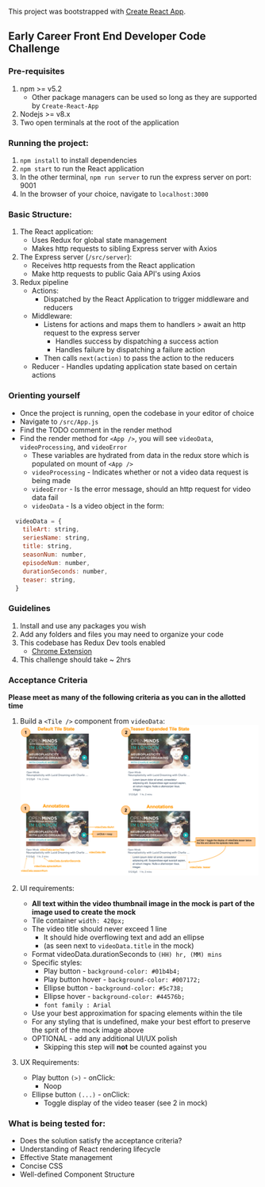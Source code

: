 This project was bootstrapped with [Create React App](https://github.com/facebook/create-react-app).

## Early Career Front End Developer Code Challenge

### Pre-requisites
1. npm >= v5.2
   * Other package managers can be used so long as they are supported by `Create-React-App`
1. Nodejs >= v8.x
1. Two open terminals at the root of the application

### Running the project:
1. `npm install` to install dependencies
1. `npm start` to run the React application
1. In the other terminal, `npm run server` to run the express server on port: 9001
1. In the browser of your choice, navigate to `localhost:3000`

### Basic Structure:
1. The React application:
   * Uses Redux for global state management
   * Makes http requests to sibling Express server with Axios
2. The Express server (`/src/server`):
   * Receives http requests from the React application
   * Make http requests to public Gaia API's using Axios
3. Redux pipeline
   * Actions:
     * Dispatched by the React Application to trigger middleware and reducers
   * Middleware:
     * Listens for actions and maps them to handlers > await an http request to the express server
       * Handles success by dispatching a success action
       * Handles failure by dispatching a failure action
     * Then calls `next(action)` to pass the action to the reducers
   * Reducer - Handles updating application state based on certain actions

### Orienting yourself
* Once the project is running, open the codebase in your editor of choice
* Navigate to `/src/App.js`
* Find the TODO comment in the render method
* Find the render method for `<App />`, you will see `videoData`, `videoProcessing`, and `videoError`
  * These variables are hydrated from data in the redux store which is populated on mount of `<App />`
  * `videoProcessing` - Indicates whether or not a video data request is being made
  * `videoError` - Is the error message, should an http request for video data fail
  * `videoData` - Is a video object in the form:
``` js
  videoData = {
    tileArt: string,
    seriesName: string,
    title: string,
    seasonNum: number,
    episodeNum: number,
    durationSeconds: number,
    teaser: string,
  }
```

### Guidelines
1. Install and use any packages you wish
1. Add any folders and files you may need to organize your code
1. This codebase has Redux Dev tools enabled
   * [Chrome Extension](https://chrome.google.com/webstore/detail/redux-devtools/lmhkpmbekcpmknklioeibfkpmmfibljd?hl=en)
1. This challenge should take ~ 2hrs

### Acceptance Criteria
**Please meet as many of the following criteria as you can in the allotted time**

1. Build a `<Tile />` component from `videoData`:
![alt text](junior_front_end_ui_mock.png "Awesome U.I. mock!")

1. UI requirements:
   * **All text within the video thumbnail image in the mock is part of the image used to create the mock**
   * Tile container `width: 420px;`
   * The video title should never exceed 1 line
     * It should hide overflowing text and add an ellipse
     * (as seen next to `videoData.title` in the mock)
   * Format videoData.durationSeconds to `(HH) hr, (MM) mins`
   * Specific styles:
      * Play button - `background-color: #01b4b4;`
      * Play button hover - `background-color: #007172;`
      * Ellipse button - `background-color: #5c738;`
      * Ellipse hover - `background-color: #44576b;`
      * `font family : Arial`
   * Use your best approximation for spacing elements within the tile
   * For any styling that is undefined, make your best effort to preserve the sprit of the mock image above
   * OPTIONAL - add any additional UI/UX polish
     * Skipping this step will **not** be counted against you

1. UX Requirements:
   * Play button `(>)` - onClick:
     * Noop
   * Ellipse button `(...)` - onClick:
     * Toggle display of the video teaser (see 2 in mock)

### What is being tested for:
  * Does the solution satisfy the acceptance criteria?
  * Understanding of React rendering lifecycle
  * Effective State management
  * Concise CSS
  * Well-defined Component Structure
